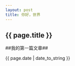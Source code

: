 ```yaml
---
layout: post
title: 你好，世界
---
```


<h2>{{ page.title }}</h2>

##我的第一篇文章##

<p>{{ page.date | date_to_string }}</p>